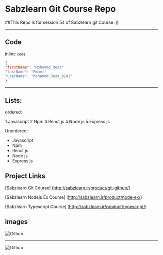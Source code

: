 # Sabzlearn Git Course Repo

##This Repo is for session 54 of Sabzlearn git Course :))

---

## Code

inline `code`

```json
{
"firstName": "Mohammd Reza"
"lastName": "Emami"
"userName": "Mohammd_Reza_0101"
}

```

---

## Lists:

ordered:

1.Javascript
2.Npm
3.React js
4.Node js
5.Express js

Unordered:

- Javascript
- Npm
- React js
- Node js
- Express js

## Project Links

[Sabzlearn Git Course] (http://sabzlearn.ir/product/git-github/)

[Sabzlearn Nodejs Ex Course] (http://sabzlearn.ir/product/node-ex/)

[Sabzlearn Typescript Course] (http://sabzlearn.ir/product/typescript/)

## images

![Github](https://octodex.github.com/images/minion.png)

---

![Github](https://octodex.github.com/images/dojocat.jpg)

<!-- ## Sabzlearn Git Course Repo

### Sabzlearn Git Course Repo

#### Sabzlearn Git Course Repo

##### Sabzlearn Git Course Repo

###### Sabzlearn Git Course Repo -->

